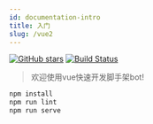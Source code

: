 ```yaml
---
id: documentation-intro
title: 入门
slug: /vue2
---
```

[![GitHub stars](https://img.shields.io/github/stars/FykjFE/bot-vue2)](https://github.com/FykjFE/bot-vue2/stargazers)
[![Build Status](https://travis-ci.org/FykjFE/bot-vue2.svg?branch=master)](https://travis-ci.org/FykjFE/bot-vue2)
> 欢迎使用vue快速开发脚手架bot!

```bash
npm install
npm run lint
npm run serve
```
